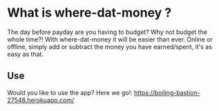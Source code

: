# What is where-dat-money ?
The day before payday are you having to budget? Why not budget the whole time?! With where-dat-money it will be easier than ever. Online or offline, simply add or subtract the money you have earned/spent, it's as easy as that.
## Use
Would you like to use the app? Here we go!:
https://boiling-bastion-27548.herokuapp.com/ 